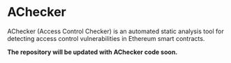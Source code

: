 # AChecker
AChecker (Access Control Checker) is an automated static analysis tool for detecting access control vulnerabilities in Ethereum smart contracts.

**The repository will be updated with AChecker code soon.**
